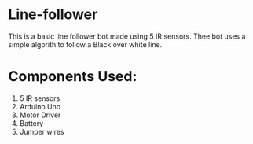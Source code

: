 # Line-follower
This is a basic line follower bot made using 5 IR sensors. Thee bot uses a simple algorith to follow a Black over white line. 

# Components Used:
1. 5 IR sensors
2. Arduino Uno
3. Motor Driver
4. Battery
5. Jumper wires
